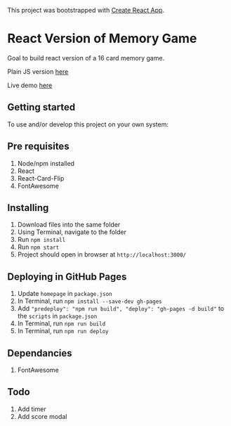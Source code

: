 This project was bootstrapped with [Create React App](https://github.com/facebook/create-react-app).

# React Version of Memory Game
Goal to build react version of a 16 card memory game.

Plain JS version [here](https://hcolleen.github.io/fend-project-memory-game-master/)

Live demo [here](https://hcolleen.github.io/memory-react/)

## Getting started
To use and/or develop this project on your own system:

## Pre requisites
1. Node/npm installed
2. React
3. React-Card-Flip
4. FontAwesome

## Installing
1. Download files into the same folder
2. Using Terminal, navigate to the folder
3. Run `npm install`
4. Run `npm start`
5. Project should open in browser at `http://localhost:3000/`

## Deploying in GitHub Pages
1. Update `homepage` in `package.json`
2. In Terminal, run `npm install --save-dev gh-pages`
3. Add `"predeploy": "npm run build", "deploy": "gh-pages -d build"` to the `scripts` in `package.json`
4. In Terminal, run `npm run build`
5. In Terminal, run `npm run deploy`

## Dependancies
1. FontAwesome

## Todo
1. Add timer
2. Add score modal